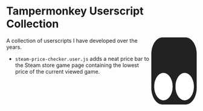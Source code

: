 # Tampermonkey Userscript Collection

<img src="https://raw.githubusercontent.com/markk112/userscripts/main/images/tampermonkey-logo.png" align="right"
     alt="Size Limit logo by Anton Lovchikov" width="120" height="178">

A collection of userscripts I have developed over the years.

* `steam-price-checker.user.js` adds a neat price bar to the Steam store game page containing the lowest price of the current viewed game.
